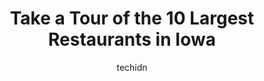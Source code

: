 ---
layout: ampstory
image: https://i0.wp.com/paketmu.com/wp-content/uploads/2023/06/chez-grace-nouveau-french-cuisine-0-in-iowa-1686370013.jpeg?resize=640,853
author: techidn
featured: false
description: Explore the diverse Restaurant scene in Iowa, home to an incredible selection of 10 establishments catering to every taste. Whether youre in search of iconic favorites or undiscovered treas
title: Take a Tour of the 10 Largest Restaurants in Iowa
cover:
   title: Take a Tour of the 10 Largest Restaurants in Iowa
   subtitle: RICKPATE
   background: https://paketmu.com/wp-content/uploads/2023/06/chez-grace-nouveau-french-cuisine-0-in-iowa-1686370013.jpeg

pages: 
 - layout: thirds
   top: <h1>#1 Olive Garden Italian Restaurant</h1>
   bottom: "<p>Excellent service and food. The Bartender from Puerto Rico is wonderful. She is professional, friendly, and fun. She executes her job better than any person I ever met.  </p>"
   background: https://paketmu.com/wp-content/uploads/2023/06/chez-grace-nouveau-french-cuisine-1-in-iowa-1686370013.jpeg
   backgroundblur: true
 - layout: thirds
   top: <h1>#2 Bubba</h1>
   bottom: "<p>Had a fantastic dinner last night our first time at Bubba. All the cocktails were well balanced, and all of the food was prepared perfectly. The fried chicken was delicio</p>"
   background: https://paketmu.com/wp-content/uploads/2023/06/chez-grace-nouveau-french-cuisine-2-in-iowa-1686370014.jpeg
   cta:
      link: https://paketmu.com/take-a-tour-of-the-10-largest-restaurants-in-iowa/
      text: Take a Tour of the 10 Largest Restaurants in Iowa
 - layout: thirds
   top: <h1>#3 Americana</h1>
   bottom: "<p>The customer service has been courteous and impeccable since the phone call we made to reserve a table!The food is fresh, and the menu is an international one, based on a</p>"
   background: https://paketmu.com/wp-content/uploads/2023/06/chez-grace-nouveau-french-cuisine-3-in-iowa-1686370015.jpeg
   cta:
      link: https://paketmu.com/take-a-tour-of-the-10-largest-restaurants-in-iowa/
      text: Take a Tour of the 10 Largest Restaurants in Iowa
 - layout: thirds
   top: <h1>#4 Breitbachs Country Dining</h1>
   bottom: "<p>563 Balltown Rd, Sherrill, IA 52073, United States</p>"
   background: https://images.unsplash.com/photo-1484589065579-248aad0d8b13?ixlib=rb-4.0.3&ixid=MnwxMjA3fDB8MHxwaG90by1wYWdlfHx8fGVufDB8fHx8&auto=format&fit=crop&w=640&h=853&q=80
   cta:
      link: https://paketmu.com/take-a-tour-of-the-10-largest-restaurants-in-iowa/
      text: Take a Tour of the 10 Largest Restaurants in Iowa
 - layout: thirds
   top: <h1>#5 Mi Patria Ecuadorian Restaurant</h1>
   bottom: "<p>1410 22nd St, West Des Moines, IA 50266, United States</p>"
   background: https://images.unsplash.com/photo-1604871000636-074fa5117945?ixlib=rb-4.0.3&ixid=MnwxMjA3fDB8MHxwaG90by1wYWdlfHx8fGVufDB8fHx8&auto=format&fit=crop&w=640&h=853&q=80
   cta:
      link: https://paketmu.com/take-a-tour-of-the-10-largest-restaurants-in-iowa/
      text: Take a Tour of the 10 Largest Restaurants in Iowa
 - layout: thirds
   top: <h1>#6 Cafe Beaudelaire</h1>
   bottom: "<p>2504 Lincoln Way, Ames, IA 50014, United States</p>"
   background: https://images.unsplash.com/photo-1580610447943-1bfbef5efe07?ixlib=rb-4.0.3&ixid=MnwxMjA3fDB8MHxwaG90by1wYWdlfHx8fGVufDB8fHx8&auto=format&fit=crop&w=640&h=853&q=80
   cta:
      link: https://paketmu.com/take-a-tour-of-the-10-largest-restaurants-in-iowa/
      text: Take a Tour of the 10 Largest Restaurants in Iowa
 - layout: thirds
   top: <h1>#7 Iowa Chop House</h1>
   bottom: "<p>223 E Washington St, Iowa City, IA 52240, United States</p>"
   background: https://images.unsplash.com/photo-1533998839656-76f5e4b2bccb?ixlib=rb-4.0.3&ixid=MnwxMjA3fDB8MHxwaG90by1wYWdlfHx8fGVufDB8fHx8&auto=format&fit=crop&w=640&h=853&q=80
   cta:
      link: https://paketmu.com/take-a-tour-of-the-10-largest-restaurants-in-iowa/
      text: Take a Tour of the 10 Largest Restaurants in Iowa
 - layout: thirds
   middle: Continue reading...
   background: https://images.unsplash.com/photo-1618005182384-a83a8bd57fbe?ixlib=rb-4.0.3&ixid=MnwxMjA3fDB8MHxwaG90by1wYWdlfHx8fGVufDB8fHx8&auto=format&fit=crop&w=640&h=853&q=80
   cta:
      link: https://paketmu.com/take-a-tour-of-the-10-largest-restaurants-in-iowa/
      text: Take a Tour of the 10 Largest Restaurants in Iowa
      
---